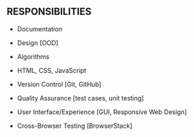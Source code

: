 ## RESPONSIBILITIES

- Documentation

- Design [OOD]

- Algorithms

- HTML, CSS, JavaScript

- Version Control [Git, GitHub]

- Quality Assurance [test cases, unit testing]

- User Interface/Experience [GUI, Responsive Web Design]

- Cross-Browser Testing [BrowserStack]
